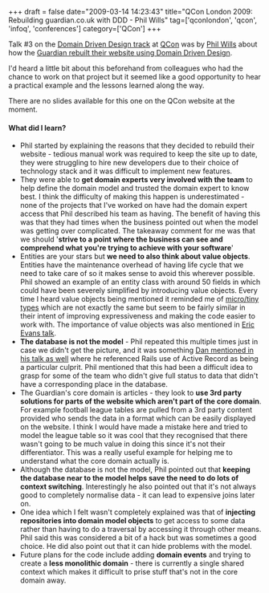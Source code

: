 +++
draft = false
date="2009-03-14 14:23:43"
title="QCon London 2009: Rebuilding guardian.co.uk with DDD - Phil Wills"
tag=['qconlondon', 'qcon', 'infoq', 'conferences']
category=['QCon']
+++

Talk #3 on the <a href="http://qconlondon.com/london-2009/tracks/show_track.jsp?trackOID=228">Domain Driven Design track</a> at <a href="http://qconlondon.com/london-2009/">QCon</a> was by <a href="http://twitter.com/philwills">Phil Wills</a> about how the <a href="http://qconlondon.com/london-2009/presentation/Rebuilding+guardian.co.uk+with+DDD">Guardian rebuilt their website using Domain Driven Design</a>.

I'd heard a little bit about this beforehand from colleagues who had the chance to work on that project but it seemed like a good opportunity to hear a practical example and the lessons learned along the way.

There are no slides available for this one on the QCon website at the moment.

<h4>What did I learn?</h4>

<ul>
<li>Phil started by explaining the reasons that they decided to rebuild their website - tedious manual work was required to keep the site up to date, they were struggling to hire new developers due to their choice of technology stack and it was difficult to implement new features.</li>
<li>They were able to <strong>get domain experts very involved with the team</strong> to help define the domain model and trusted the domain expert to know best. I think the difficulty of making this happen is underestimated - none of the projects that I've worked on have had the domain expert access that Phil described his team as having. The benefit of having this was that they had times when the business pointed out when the model was getting over complicated. The takeaway comment for me was that we should '<strong>strive to a point where the business can see and comprehend what you're trying to achieve with your software</strong>' </li>
<li>Entities are your stars but <strong>we need to also think about value objects</strong>. Entities have the maintenance overhead of having life cycle that we need to take care of so it makes sense to avoid this wherever possible. Phil showed an example of an entity class with around 50 fields in which could have been severely simplified by introducing value objects. Every time I heard value objects being mentioned it reminded me of <a href="http://www.markhneedham.com/blog/2009/03/10/oo-micro-types/">micro/tiny types</a> which are not exactly the same but seem to be fairly similar in their intent of improving expressiveness and making the code easier to work with. The importance of value objects was also mentioned in <a href="http://www.markhneedham.com/blog/2009/03/13/qcon-london-2009-what-ive-learned-about-ddd-since-the-book-eric-evans/">Eric Evans talk</a>.</li>
<li><strong>The database is not the model</strong> - Phil repeated this multiple times just in case we didn't get the picture, and it was something <a href="http://www.markhneedham.com/blog/2009/03/14/qcon-london-2009-ddd-bdd-dan-north/">Dan mentioned in his talk as well</a> where he referenced Rails use of Active Record as being a particular culprit. Phil mentioned that this had been a difficult idea to grasp for some of the team who didn't give full status to data that didn't have a corresponding place in the database.</li>
<li>The Guardian's core domain is articles - they look to <strong>use 3rd party solutions for parts of the website which aren't part of the core domain</strong>. For example football league tables are pulled from a 3rd party content provided who sends the data in a format which can be easily displayed on the website. I think I would have made a mistake here and tried to model the league table so it was cool that they recognised that there wasn't going to be much value in doing this since it's not their differentiator. This was a really useful example for helping me to understand what the core domain actually is. </li>
<li>Although the database is not the model, Phil pointed out that <strong>keeping the database near to the model helps save the need to do lots of context switching</strong>. Interestingly he also pointed out that it's not always good to completely normalise data - it can lead to expensive joins later on. </li>
<li>One idea which I felt wasn't completely explained was that of <strong>injecting repositories into domain model objects</strong> to get access to some data rather than having to do a traversal by accessing it through other means. Phil said this was considered a bit of a hack but was sometimes a good choice. He did also point out that it can hide problems with the model. </li>
<li>Future plans for the code include adding <strong>domain events</strong> and trying to create a <strong>less monolithic domain</strong> - there is currently a single shared context which makes it difficult to prise stuff that's not in the core domain away.</li>
</ul>
